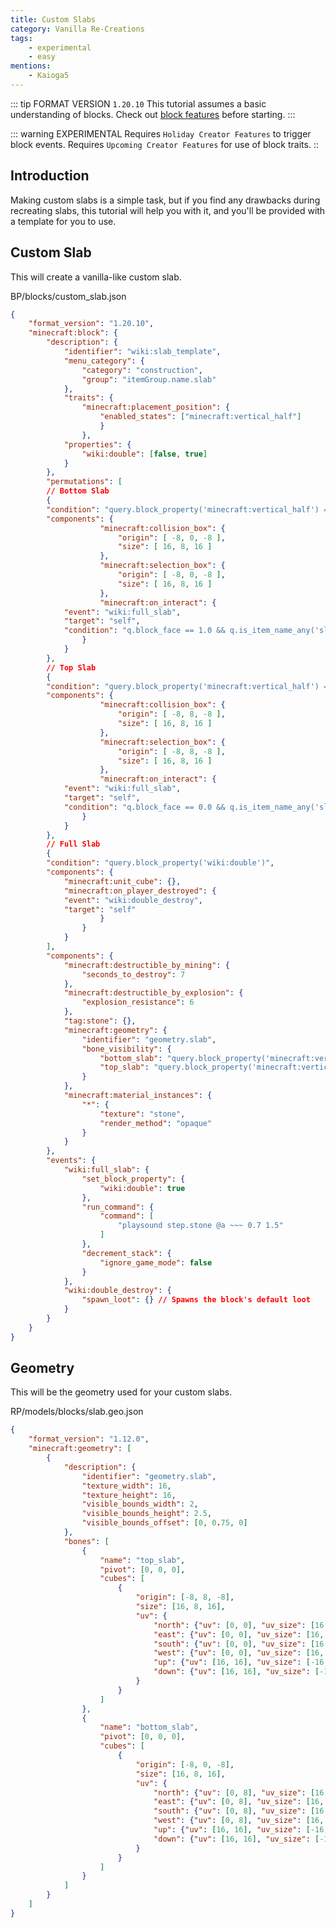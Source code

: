 ```yaml
---
title: Custom Slabs
category: Vanilla Re-Creations
tags:
    - experimental
    - easy
mentions:
    - Kaioga5
---
```


::: tip FORMAT VERSION `1.20.10`
This tutorial assumes a basic understanding of blocks.
Check out [block features](/blocks/blocks-stable) before starting.
:::

::: warning EXPERIMENTAL
Requires `Holiday Creator Features` to trigger block events.
Requires `Upcoming Creator Features` for use of block traits.
::
## Introduction
Making custom slabs is a simple task, but if you find any drawbacks during recreating slabs, this tutorial will help you with it, and you'll be provided with a template for you to use.

## Custom Slab
This will create a vanilla-like custom slab.

<CodeHeader>BP/blocks/custom_slab.json</CodeHeader>

```json
{
	"format_version": "1.20.10",
	"minecraft:block": {
		"description": {
			"identifier": "wiki:slab_template",
			"menu_category": {
				"category": "construction",
				"group": "itemGroup.name.slab"
			},
			"traits": {
                "minecraft:placement_position": {
                    "enabled_states": ["minecraft:vertical_half"]
                	}
            	},
			"properties": {
				"wiki:double": [false, true]
			}
		},
		"permutations": [
		// Bottom Slab
		{
		"condition": "query.block_property('minecraft:vertical_half') == 'bottom' && !query.block_property('wiki:double')",
		"components": {
                    "minecraft:collision_box": {
                        "origin": [ -8, 0, -8 ],
                        "size": [ 16, 8, 16 ] 
                    },
                    "minecraft:selection_box": {
                        "origin": [ -8, 0, -8 ],
                        "size": [ 16, 8, 16 ]
                    },
                    "minecraft:on_interact": {
			"event": "wiki:full_slab",
			"target": "self",
			"condition": "q.block_face == 1.0 && q.is_item_name_any('slot.weapon.mainhand','wiki:slab_template')"
				}
			}
		},
		// Top Slab
		{
		"condition": "query.block_property('minecraft:vertical_half') == 'top' && !query.block_property('wiki:double')",
		"components": {
                    "minecraft:collision_box": {
                        "origin": [ -8, 8, -8 ],
                        "size": [ 16, 8, 16 ] 
                    },
                    "minecraft:selection_box": {
                        "origin": [ -8, 8, -8 ],
                        "size": [ 16, 8, 16 ]
                    },
                    "minecraft:on_interact": {
			"event": "wiki:full_slab",
			"target": "self",
			"condition": "q.block_face == 0.0 && q.is_item_name_any('slot.weapon.mainhand','wiki:slab_template')"
				}
			}
		},
		// Full Slab
		{
		"condition": "query.block_property('wiki:double')",
		"components": {
		    "minecraft:unit_cube": {},
		    "minecraft:on_player_destroyed": {
			"event": "wiki:double_destroy",
			"target": "self"
					}
				}
			}
		],
		"components": {
			"minecraft:destructible_by_mining": {
				"seconds_to_destroy": 7
			},
			"minecraft:destructible_by_explosion": {
				"explosion_resistance": 6
			},
			"tag:stone": {},		  
			"minecraft:geometry": {
				"identifier": "geometry.slab",
				"bone_visibility": {
					"bottom_slab": "query.block_property('minecraft:vertical_half') == 'bottom'",
					"top_slab": "query.block_property('minecraft:vertical_half') == 'top'"
				}
			},
			"minecraft:material_instances": {
				"*": {
					"texture": "stone",
					"render_method": "opaque"
				}
			}
		},
		"events": {
			"wiki:full_slab": {
				"set_block_property": {
					"wiki:double": true
				},
				"run_command": {
					"command": [
						"playsound step.stone @a ~~~ 0.7 1.5"
					]
				},
				"decrement_stack": {
					"ignore_game_mode": false
				}
			},
			"wiki:double_destroy": {
				"spawn_loot": {} // Spawns the block's default loot
			}
		}
	}
}
```

## Geometry
This will be the geometry used for your custom slabs.

<Spoiler title="Geometry JSON">
  
<CodeHeader>RP/models/blocks/slab.geo.json</CodeHeader>
```json
{
	"format_version": "1.12.0",
	"minecraft:geometry": [
		{
			"description": {
				"identifier": "geometry.slab",
				"texture_width": 16,
				"texture_height": 16,
				"visible_bounds_width": 2,
				"visible_bounds_height": 2.5,
				"visible_bounds_offset": [0, 0.75, 0]
			},
			"bones": [
				{
					"name": "top_slab",
					"pivot": [0, 0, 0],
					"cubes": [
						{
							"origin": [-8, 8, -8],
							"size": [16, 8, 16],
							"uv": {
								"north": {"uv": [0, 0], "uv_size": [16, 8]},
								"east": {"uv": [0, 0], "uv_size": [16, 8]},
								"south": {"uv": [0, 0], "uv_size": [16, 8]},
								"west": {"uv": [0, 0], "uv_size": [16, 8]},
								"up": {"uv": [16, 16], "uv_size": [-16, -16]},
								"down": {"uv": [16, 16], "uv_size": [-16, -16]}
							}
						}
					]
				},
				{
					"name": "bottom_slab",
					"pivot": [0, 0, 0],
					"cubes": [
						{
							"origin": [-8, 0, -8],
							"size": [16, 8, 16],
							"uv": {
								"north": {"uv": [0, 8], "uv_size": [16, 8]},
								"east": {"uv": [0, 8], "uv_size": [16, 8]},
								"south": {"uv": [0, 8], "uv_size": [16, 8]},
								"west": {"uv": [0, 8], "uv_size": [16, 8]},
								"up": {"uv": [16, 16], "uv_size": [-16, -16]},
								"down": {"uv": [16, 16], "uv_size": [-16, -16]}
							}
						}
					]
				}
			]
		}
	]
}
```

</Spoiler>
